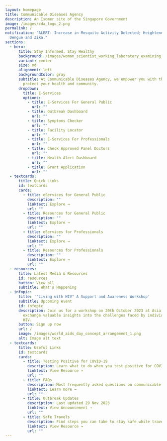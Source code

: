 ```yaml
---
layout: homepage
title: Communicable Diseases Agency
description: An Isomer site of the Singapore Government
image: /images/cda_logo_2.png
permalink: /
notification: "ALERT: Increase in Mosquito Activity Detected; Heightened Risk of
  Dengue and Zika."
sections:
  - hero:
      title: Stay Informed, Stay Healthy
      background: /images/woman_scientist_working_laboratory_examining_biochemistry_sample_test_tube_science_technology_research_development_study_concept3.png
      variant: center
      size: md
      alignment: left
      backgroundColor: gray
      subtitle: At Communicable Diseases Agency, we empower you with the knowledge to
        protect your health and community.
      dropdown:
        title: E-Services
        options:
          - title: E-Services For General Public
            url: ""
          - title: Outbreak Dashboard
            url: ""
          - title: Symptoms Checker
            url: ""
          - title: Facility Locator
            url: ""
          - title: E-Services For Professionals
            url: ""
          - title: Check Approved Panel Doctors
            url: ""
          - title: Health Alert Dashboard
            url: ""
          - title: Grant Application
            url: ""
  - textcards:
      title: Quick Links
      id: textcards
      cards:
        - title: eServices for General Public
          description: ""
          linktext: Explore →
          url: ""
        - title: Resources for General Public
          description: ""
          linktext: Explore →
          url: ""
        - title: eServices for Professionals
          description: ""
          linktext: Explore →
          url: ""
        - title: Resources for Professionals
          description: ""
          linktext: Explore →
          url: ""
  - resources:
      title: Latest Media & Resources
      id: resources
      button: View all
      subtitle: What's Happening
  - infopic:
      title: '"Living with HIV" A Support and Awareness Workshop'
      subtitle: Upcoming event
      id: infopic
      description: Join us for a workshop on 20th October 2023 at Asia Square to
        exchange valuable insights into the challenges faced by individuals with
        HIV.
      button: Sign up now
      url: /
      image: /images/world_aids_day_concept_arrangement_1.png
      alt: Image alt text
  - textcards:
      title: Useful Links
      id: textcards
      cards:
        - title: Testing Positive for COVID-19
          description: Learn what to do when you test positive for COVID-19
          linktext: View Resource →
          url: ""
        - title: FAQs
          description: Most frequently asked questions on communicable diseases
          linktext: Learn more →
          url: ""
        - title: Outbreak Updates
          description: Last updated 29 Nov 2023
          linktext: View Announcement →
          url: ""
        - title: Safe Travels
          description: Find steps you can take to stay safe while travelling
          linktext: View Resource →
          url: ""
---
```


